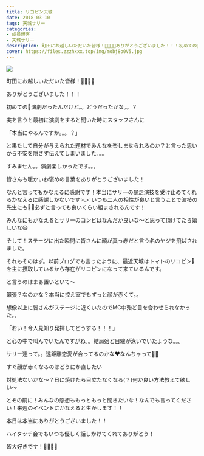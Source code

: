 ```yaml
---
title: リコピン天城
date: 2018-03-10
tags: 天城サリー
categories: 
- 成员博客
- 天城サリー
description: 町田にお越しいただいた皆様！👼👼👼👼ありがとうございました！！！初めての🎩演劇だったんだけど。。どうだったかな。。？実を言うと最初に演劇をすると聞いた時にスタッフさんに「本当にやるんですか。。。？...
cover: https://files.zzzhxxx.top/img/mobj8o0V5.jpg 
---
```

![](https://files.zzzhxxx.top/img/mobj8o0V5.jpg)

町田にお越しいただいた皆様！👼👼👼👼



ありがとうございました！！！



初めての🎩演劇だったんだけど。。どうだったかな。。？



実を言うと最初に演劇をすると聞いた時にスタッフさんに



「本当にやるんですか。。。？」



と果たして自分が与えられた題材でみんなを楽しませられるのか？と言った思いから不安を隠さず伝えてしまいました。。。



すみません。。演劇楽しかったです。。。



皆さんも暖かいお褒めの言葉をありがとうございました！



なんと言ってもかなえるに感謝です！本当にサリーの暴走演技を受け止めてくれるかなえるに感謝しかないです>_< いつも二人の相性が良いと言うことで演技の先生にも👩‍🏫必ずと言っても良いくらい組まされるんです！





みんなにもかなえるとサリーのコンビはなんだか良いな〜と思って頂けてたら嬉しいな😃 



そして！ステージに出た瞬間に皆さんに顔が真っ赤だと言う名のヤジを飛ばされました。



それもそのはず。以前ブログでも言ったように、最近天城はトマトのリコピン🍅を主に摂取しているから存在がリコピンになって来ているんです。



と言うのはまぁ置いといて〜



緊張？なのかな？本当に控え室でもずっと顔が赤くて。。



想像以上に皆さんがステージに近くいたのでMC中殆ど目を合わせられなかった。。



「おい！今人見知り発揮してどうする！！！」



と心の中で叫んでいたんですがね。。結局殆ど目線が泳いでいたような。。。



サリー達って。。遠距離恋愛が合ってるのかな❤️なんちゃって👶🏻



すぐ顔が赤くなるのはどうにか直したい



対処法ないかな〜？日に焼けたら目立たなくなる(？)何か良い方法教えて欲しい〜



とその前に！みんなの感想ももっともっと聞きたいな！なんでも言ってください！来週のイベントにかなえると生かします！！



本日は本当にありがとうございました！！



ハイタッチ会でもいつも優しく話しかけてくれてありがとう！



皆大好きです！🔪🔪🔪🔪



